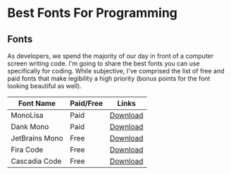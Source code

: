 # Best Fonts For Programming

## Fonts

As developers, we spend the majority of our day in front of a computer screen writing code. I'm going to share the best fonts you can use specifically for coding. While subjective, I've comprised the list of free and paid fonts that make legibility a high priority (bonus points for the font looking beautiful as well).

| Font Name | Paid/Free | Links |
| ------ | ------ | ------ |
| MonoLisa  | Paid  | [Download](https://www.monolisa.dev/) |
| Dank Mono  | Paid  | [Download](https://philpl.gumroad.com/l/dank-mono) |
| JetBrains Mono  | Free  | [Download](https://www.jetbrains.com/lp/mono/) |
| Fira Code | Free  | [Download](https://github.com/tonsky/FiraCode) |
| Cascadia Code | Free  | [Download](https://github.com/microsoft/cascadia-code) |
